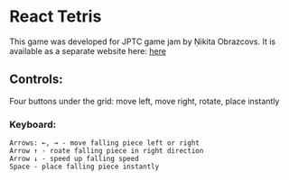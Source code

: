 # React Tetris

This game was developed for JPTC game jam by Ņikita Obrazcovs. It is available as a separate website here: [here](https://do0dle-tetris.vercel.app/)

## Controls:

Four buttons under the grid: move left, move right, rotate, place instantly
### Keyboard:

    Arrows: ←, → - move falling piece left or right
    Arrow ↑ - roate falling piece in right direction
    Arrow ↓ - speed up falling speed
    Space - place falling piece instantly 
